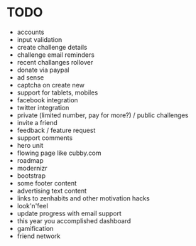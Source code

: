 TODO
====

* accounts
* input validation
* create challenge details
* challenge email reminders
* recent challanges rollover
* donate via paypal
* ad sense
* captcha on create new
* support for tablets, mobiles
* facebook integration
* twitter integration
* private (limited number, pay for more?) / public challenges
* invite a friend
* feedback / feature request
* support comments
* hero unit
* flowing page like cubby.com
* roadmap
* modernizr
* bootstrap
* some footer content
* advertising text content
* links to zenhabits and other motivation hacks 
* look'n'feel
* update progress with email support
* this year you accomplished dashboard
* gamification
* friend network


